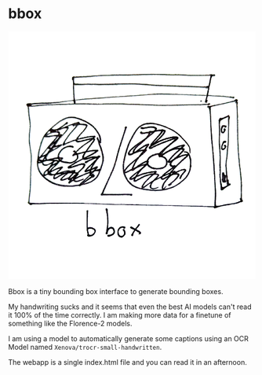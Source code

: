 # bbox 

![bbox logo](bbox.png)

Bbox is a tiny bounding box interface to generate bounding
boxes.

My handwriting sucks and it seems that even the best AI
models can't read it 100% of the time correctly.
I am making more data for a finetune of something like the
Florence-2 models. 

I am using a model to automatically generate some captions using an
OCR Model named `Xenova/trocr-small-handwritten`.

The webapp is a single index.html file and you can read it
in an afternoon.